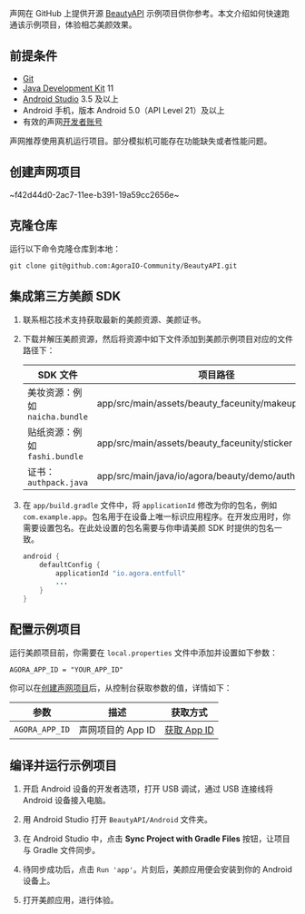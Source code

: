 声网在 GitHub 上提供开源 [BeautyAPI](https://github.com/AgoraIO-Community/BeautyAPI/tree/main) 示例项目供你参考。本文介绍如何快速跑通该示例项目，体验相芯美颜效果。

## 前提条件

- [Git](https://git-scm.com/downloads)
- [Java Development Kit](https://www.oracle.com/java/technologies/javase-downloads.html) 11
- [Android Studio](https://developer.android.com/studio/) 3.5 及以上
- Android 手机，版本 Android 5.0（API Level 21）及以上
- 有效的声网[开发者账号](https://docs.agora.io/cn/Agora%20Platform/sign_in_and_sign_up)

<div class="alert note">声网推荐使用真机运行项目。部分模拟机可能存在功能缺失或者性能问题。</div>

<a name = "create"></a>
## 创建声网项目

~f42d44d0-2ac7-11ee-b391-19a59cc2656e~


## 克隆仓库

运行以下命令克隆仓库到本地：

```shell
git clone git@github.com:AgoraIO-Community/BeautyAPI.git
```

## 集成第三方美颜 SDK

1. 联系相芯技术支持获取最新的美颜资源、美颜证书。

2. 下载并解压美颜资源，然后将资源中如下文件添加到美颜示例项目对应的文件路径下：

    | SDK 文件    |  项目路径   |
    |-----|-----|
    | 美妆资源：例如 `naicha.bundle` | app/src/main/assets/beauty_faceunity/makeup           |
    | 贴纸资源：例如 `fashi.bundle`  | app/src/main/assets/beauty_faceunity/sticker          |
    | 证书：`authpack.java`    | app/src/main/java/io/agora/beauty/demo/authpack.java  |

3. 在 `app/build.gradle` 文件中，将 `applicationId` 修改为你的包名，例如 `com.example.app`。包名用于在设备上唯一标识应用程序。在开发应用时，你需要设置包名。在此处设置的包名需要与你申请美颜 SDK 时提供的包名一致。

    ```java
    android {
        defaultConfig {
            applicationId "io.agora.entfull"
            ...
        }
    }
    ```

## 配置示例项目

运行美颜项目前，你需要在 `local.properties` 文件中添加并设置如下参数：

```shell
AGORA_APP_ID = "YOUR_APP_ID"
```

你可以在[创建声网项目](#create)后，从控制台获取参数的值，详情如下：

| 参数 | 描述   | 获取方式 |
|----|----|----|
| `AGORA_APP_ID`    | 声网项目的 App ID     | [获取 App ID](https://docportal.shengwang.cn/cn/Agora%20Platform/get_appid_token?platform=All%20Platforms#获取-app-id)  |


## 编译并运行示例项目

1. 开启 Android 设备的开发者选项，打开 USB 调试，通过 USB 连接线将 Android 设备接入电脑。

2. 用 Android Studio 打开 `BeautyAPI/Android` 文件夹。

3. 在 Android Studio 中，点击 **Sync Project with Gradle Files** 按钮，让项目与 Gradle 文件同步。

4. 待同步成功后，点击 `Run 'app'`。片刻后，美颜应用便会安装到你的 Android 设备上。

5. 打开美颜应用，进行体验。
